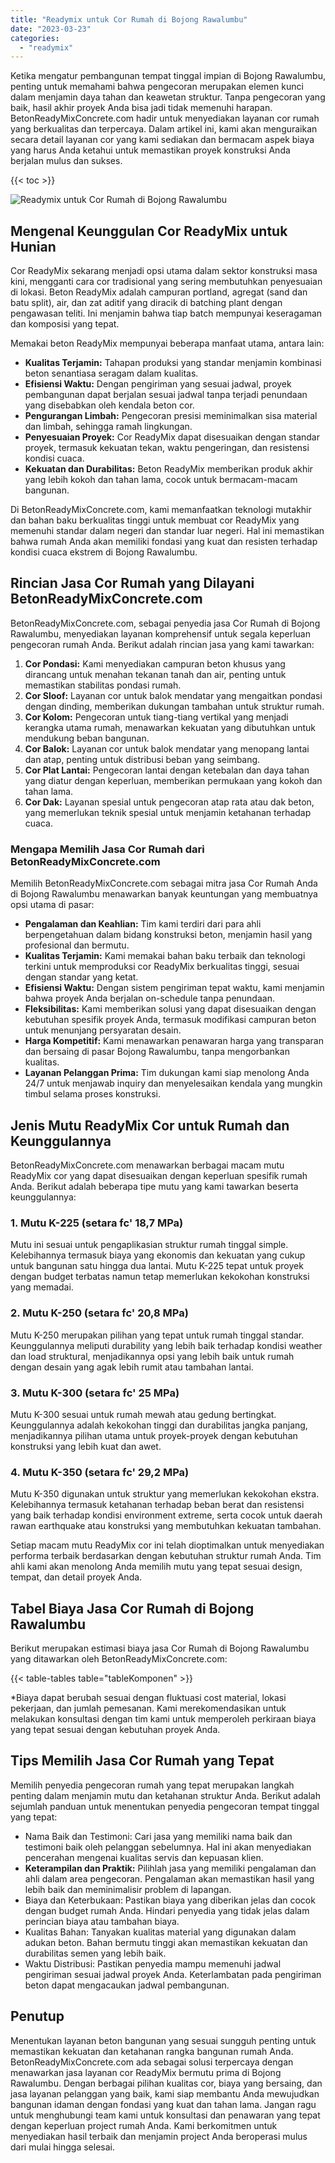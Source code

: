 ```yaml
---
title: "Readymix untuk Cor Rumah di Bojong Rawalumbu"
date: "2023-03-23"
categories: 
  - "readymix"
---
```


Ketika mengatur pembangunan tempat tinggal impian di Bojong Rawalumbu, penting untuk memahami bahwa pengecoran merupakan elemen kunci dalam menjamin daya tahan dan keawetan struktur. Tanpa pengecoran yang baik, hasil akhir proyek Anda bisa jadi tidak memenuhi harapan. BetonReadyMixConcrete.com hadir untuk menyediakan layanan cor rumah yang berkualitas dan terpercaya. Dalam artikel ini, kami akan menguraikan secara detail layanan cor yang kami sediakan dan bermacam aspek biaya yang harus Anda ketahui untuk memastikan proyek konstruksi Anda berjalan mulus dan sukses.

{{< toc >}}

![Readymix untuk Cor Rumah di Bojong Rawalumbu](https://betoncor8.github.io/cor/harga-beton-readymix-concrete%20(34).png)

## Mengenal Keunggulan Cor ReadyMix untuk Hunian

Cor ReadyMix sekarang menjadi opsi utama dalam sektor konstruksi masa kini, mengganti cara cor tradisional yang sering membutuhkan penyesuaian di lokasi. Beton ReadyMix adalah campuran portland, agregat (sand dan batu split), air, dan zat aditif yang diracik di batching plant dengan pengawasan teliti. Ini menjamin bahwa tiap batch mempunyai keseragaman dan komposisi yang tepat.

Memakai beton ReadyMix mempunyai beberapa manfaat utama, antara lain:

- **Kualitas Terjamin:** Tahapan produksi yang standar menjamin kombinasi beton senantiasa seragam dalam kualitas.
- **Efisiensi Waktu:** Dengan pengiriman yang sesuai jadwal, proyek pembangunan dapat berjalan sesuai jadwal tanpa terjadi penundaan yang disebabkan oleh kendala beton cor.
- **Pengurangan Limbah:** Pengecoran presisi meminimalkan sisa material dan limbah, sehingga ramah lingkungan.
- **Penyesuaian Proyek:** Cor ReadyMix dapat disesuaikan dengan standar proyek, termasuk kekuatan tekan, waktu pengeringan, dan resistensi kondisi cuaca.
- **Kekuatan dan Durabilitas:** Beton ReadyMix memberikan produk akhir yang lebih kokoh dan tahan lama, cocok untuk bermacam-macam bangunan.

Di BetonReadyMixConcrete.com, kami memanfaatkan teknologi mutakhir dan bahan baku berkualitas tinggi untuk membuat cor ReadyMix yang memenuhi standar dalam negeri dan standar luar negeri. Hal ini memastikan bahwa rumah Anda akan memiliki fondasi yang kuat dan resisten terhadap kondisi cuaca ekstrem di Bojong Rawalumbu.

## Rincian Jasa Cor Rumah yang Dilayani BetonReadyMixConcrete.com

BetonReadyMixConcrete.com, sebagai penyedia jasa Cor Rumah di Bojong Rawalumbu, menyediakan layanan komprehensif untuk segala keperluan pengecoran rumah Anda. Berikut adalah rincian jasa yang kami tawarkan:

1. **Cor Pondasi:** Kami menyediakan campuran beton khusus yang dirancang untuk menahan tekanan tanah dan air, penting untuk memastikan stabilitas pondasi rumah.
2. **Cor Sloof:** Layanan cor untuk balok mendatar yang mengaitkan pondasi dengan dinding, memberikan dukungan tambahan untuk struktur rumah.
3. **Cor Kolom:** Pengecoran untuk tiang-tiang vertikal yang menjadi kerangka utama rumah, menawarkan kekuatan yang dibutuhkan untuk mendukung beban bangunan.
4. **Cor Balok:** Layanan cor untuk balok mendatar yang menopang lantai dan atap, penting untuk distribusi beban yang seimbang.
5. **Cor Plat Lantai:** Pengecoran lantai dengan ketebalan dan daya tahan yang diatur dengan keperluan, memberikan permukaan yang kokoh dan tahan lama.
6. **Cor Dak:** Layanan spesial untuk pengecoran atap rata atau dak beton, yang memerlukan teknik spesial untuk menjamin ketahanan terhadap cuaca.

### Mengapa Memilih Jasa Cor Rumah dari BetonReadyMixConcrete.com

Memilih BetonReadyMixConcrete.com sebagai mitra jasa Cor Rumah Anda di Bojong Rawalumbu menawarkan banyak keuntungan yang membuatnya opsi utama di pasar:

- **Pengalaman dan Keahlian:** Tim kami terdiri dari para ahli berpengetahuan dalam bidang konstruksi beton, menjamin hasil yang profesional dan bermutu.
- **Kualitas Terjamin:** Kami memakai bahan baku terbaik dan teknologi terkini untuk memproduksi cor ReadyMix berkualitas tinggi, sesuai dengan standar yang ketat.
- **Efisiensi Waktu:** Dengan sistem pengiriman tepat waktu, kami menjamin bahwa proyek Anda berjalan on-schedule tanpa penundaan.
- **Fleksibilitas:** Kami memberikan solusi yang dapat disesuaikan dengan kebutuhan spesifik proyek Anda, termasuk modifikasi campuran beton untuk menunjang persyaratan desain.
- **Harga Kompetitif:** Kami menawarkan penawaran harga yang transparan dan bersaing di pasar Bojong Rawalumbu, tanpa mengorbankan kualitas.
- **Layanan Pelanggan Prima:** Tim dukungan kami siap menolong Anda 24/7 untuk menjawab inquiry dan menyelesaikan kendala yang mungkin timbul selama proses konstruksi.

## Jenis Mutu ReadyMix Cor untuk Rumah dan Keunggulannya

BetonReadyMixConcrete.com menawarkan berbagai macam mutu ReadyMix cor yang dapat disesuaikan dengan keperluan spesifik rumah Anda. Berikut adalah beberapa tipe mutu yang kami tawarkan beserta keunggulannya:

### 1\. Mutu K-225 (setara fc' 18,7 MPa)

Mutu ini sesuai untuk pengaplikasian struktur rumah tinggal simple. Kelebihannya termasuk biaya yang ekonomis dan kekuatan yang cukup untuk bangunan satu hingga dua lantai. Mutu K-225 tepat untuk proyek dengan budget terbatas namun tetap memerlukan kekokohan konstruksi yang memadai.

### 2\. Mutu K-250 (setara fc' 20,8 MPa)

Mutu K-250 merupakan pilihan yang tepat untuk rumah tinggal standar. Keunggulannya meliputi durability yang lebih baik terhadap kondisi weather dan load struktural, menjadikannya opsi yang lebih baik untuk rumah dengan desain yang agak lebih rumit atau tambahan lantai.

### 3\. Mutu K-300 (setara fc' 25 MPa)

Mutu K-300 sesuai untuk rumah mewah atau gedung bertingkat. Keunggulannya adalah kekokohan tinggi dan durabilitas jangka panjang, menjadikannya pilihan utama untuk proyek-proyek dengan kebutuhan konstruksi yang lebih kuat dan awet.

### 4\. Mutu K-350 (setara fc' 29,2 MPa)

Mutu K-350 digunakan untuk struktur yang memerlukan kekokohan ekstra. Kelebihannya termasuk ketahanan terhadap beban berat dan resistensi yang baik terhadap kondisi environment extreme, serta cocok untuk daerah rawan earthquake atau konstruksi yang membutuhkan kekuatan tambahan.

Setiap macam mutu ReadyMix cor ini telah dioptimalkan untuk menyediakan performa terbaik berdasarkan dengan kebutuhan struktur rumah Anda. Tim ahli kami akan menolong Anda memilih mutu yang tepat sesuai design, tempat, dan detail proyek Anda.

## Tabel Biaya Jasa Cor Rumah di Bojong Rawalumbu

Berikut merupakan estimasi biaya jasa Cor Rumah di Bojong Rawalumbu yang ditawarkan oleh BetonReadyMixConcrete.com:

{{< table-tables table="tableKomponen" >}}

\*Biaya dapat berubah sesuai dengan fluktuasi cost material, lokasi pekerjaan, dan jumlah pemesanan. Kami merekomendasikan untuk melakukan konsultasi dengan tim kami untuk memperoleh perkiraan biaya yang tepat sesuai dengan kebutuhan proyek Anda.

## Tips Memilih Jasa Cor Rumah yang Tepat

Memilih penyedia pengecoran rumah yang tepat merupakan langkah penting dalam menjamin mutu dan ketahanan struktur Anda. Berikut adalah sejumlah panduan untuk menentukan penyedia pengecoran tempat tinggal yang tepat:

- Nama Baik dan Testimoni: Cari jasa yang memiliki nama baik dan testimoni baik oleh pelanggan sebelumnya. Hal ini akan menyediakan pencerahan mengenai kualitas servis dan kepuasan klien.
- **Keterampilan dan Praktik:** Pilihlah jasa yang memiliki pengalaman dan ahli dalam area pengecoran. Pengalaman akan memastikan hasil yang lebih baik dan meminimalisir problem di lapangan.
- Biaya dan Keterbukaan: Pastikan biaya yang diberikan jelas dan cocok dengan budget rumah Anda. Hindari penyedia yang tidak jelas dalam perincian biaya atau tambahan biaya.
- Kualitas Bahan: Tanyakan kualitas material yang digunakan dalam adukan beton. Bahan bermutu tinggi akan memastikan kekuatan dan durabilitas semen yang lebih baik.
- Waktu Distribusi: Pastikan penyedia mampu memenuhi jadwal pengiriman sesuai jadwal proyek Anda. Keterlambatan pada pengiriman beton dapat mengacaukan jadwal pembangunan.

## Penutup

Menentukan layanan beton bangunan yang sesuai sungguh penting untuk memastikan kekuatan dan ketahanan rangka bangunan rumah Anda. BetonReadyMixConcrete.com ada sebagai solusi terpercaya dengan menawarkan jasa layanan cor ReadyMix bermutu prima di Bojong Rawalumbu. Dengan berbagai pilihan kualitas cor, biaya yang bersaing, dan jasa layanan pelanggan yang baik, kami siap membantu Anda mewujudkan bangunan idaman dengan fondasi yang kuat dan tahan lama. Jangan ragu untuk menghubungi team kami untuk konsultasi dan penawaran yang tepat dengan keperluan project rumah Anda. Kami berkomitmen untuk menyediakan hasil terbaik dan menjamin project Anda beroperasi mulus dari mulai hingga selesai.
